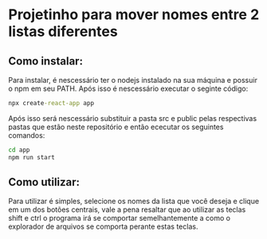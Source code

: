# Projetinho para mover nomes entre 2 listas diferentes
## Como instalar:
Para instalar, é nescessário ter o nodejs instalado na sua máquina e possuir o npm em seu PATH. Após isso é nescessário executar o seginte código:
```cmd
npx create-react-app app
```
Após isso será nescessário substituir a pasta src e public pelas respectivas pastas que estão neste repositório e então ececutar os seguintes comandos:
```cmd
cd app
npm run start
```

## Como utilizar:
Para utilizar é simples, selecione os nomes da lista que você deseja e clique em um dos botões centrais, vale a pena resaltar que ao utilizar as teclas shift e ctrl o programa irá se comportar semelhantemente a como o explorador de arquivos se comporta perante estas teclas.
